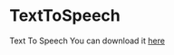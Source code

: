 # TextToSpeech
Text To Speech
You can download it [here](https://drive.google.com/uc?id=1RG3CAPiwiFlFATUlIIwhk0RrbEU4PgVP&export=download)
